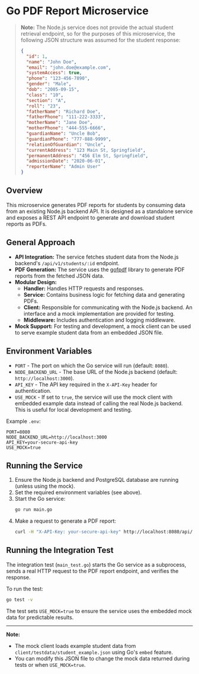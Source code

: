 # Go PDF Report Microservice

> **Note:** The Node.js service does not provide the actual student retrieval endpoint, so for the purposes of this microservice, the following JSON structure was assumed for the student response:
>
> ```json
> {
>   "id": 1,
>   "name": "John Doe",
>   "email": "john.doe@example.com",
>   "systemAccess": true,
>   "phone": "123-456-7890",
>   "gender": "Male",
>   "dob": "2005-09-15",
>   "class": "10",
>   "section": "A",
>   "roll": "23",
>   "fatherName": "Richard Doe",
>   "fatherPhone": "111-222-3333",
>   "motherName": "Jane Doe",
>   "motherPhone": "444-555-6666",
>   "guardianName": "Uncle Bob",
>   "guardianPhone": "777-888-9999",
>   "relationOfGuardian": "Uncle",
>   "currentAddress": "123 Main St, Springfield",
>   "permanentAddress": "456 Elm St, Springfield",
>   "admissionDate": "2020-06-01",
>   "reporterName": "Admin User"
> }
> ```

## Overview

This microservice generates PDF reports for students by consuming data from an existing Node.js backend API. It is designed as a standalone service and exposes a REST API endpoint to generate and download student reports as PDFs.

## General Approach

- **API Integration:** The service fetches student data from the Node.js backend's `/api/v1/students/:id` endpoint.
- **PDF Generation:** The service uses the [gofpdf](https://github.com/phpdave11/gofpdf) library to generate PDF reports from the fetched JSON data.
- **Modular Design:**
  - **Handler:** Handles HTTP requests and responses.
  - **Service:** Contains business logic for fetching data and generating PDFs.
  - **Client:** Responsible for communicating with the Node.js backend. An interface and a mock implementation are provided for testing.
  - **Middleware:** Includes authentication and logging middleware.
- **Mock Support:** For testing and development, a mock client can be used to serve example student data from an embedded JSON file.

## Environment Variables

- `PORT` - The port on which the Go service will run (default: `8080`).
- `NODE_BACKEND_URL` - The base URL of the Node.js backend (default: `http://localhost:3000`).
- `API_KEY` - The API key required in the `X-API-Key` header for authentication.
- `USE_MOCK` - If set to `true`, the service will use the mock client with embedded example data instead of calling the real Node.js backend. This is useful for local development and testing.

Example `.env`:
```env
PORT=8080
NODE_BACKEND_URL=http://localhost:3000
API_KEY=your-secure-api-key
USE_MOCK=true
```

## Running the Service

1. Ensure the Node.js backend and PostgreSQL database are running (unless using the mock).
2. Set the required environment variables (see above).
3. Start the Go service:
   ```sh
   go run main.go
   ```
4. Make a request to generate a PDF report:
   ```sh
   curl -H "X-API-Key: your-secure-api-key" http://localhost:8080/api/v1/students/1/report --output student_report.pdf
   ```

## Running the Integration Test

The integration test (`main_test.go`) starts the Go service as a subprocess, sends a real HTTP request to the PDF report endpoint, and verifies the response.

To run the test:
```sh
go test -v
```

The test sets `USE_MOCK=true` to ensure the service uses the embedded mock data for predictable results.

---

**Note:**
- The mock client loads example student data from `client/testdata/student_example.json` using Go's `embed` feature.
- You can modify this JSON file to change the mock data returned during tests or when `USE_MOCK=true`. 